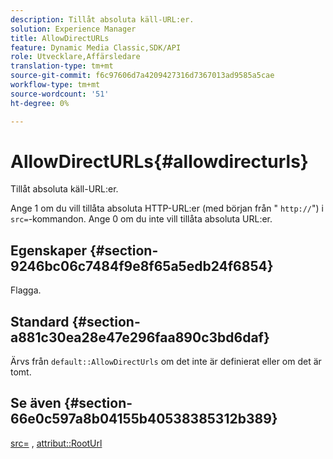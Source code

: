 ```yaml
---
description: Tillåt absoluta käll-URL:er.
solution: Experience Manager
title: AllowDirectURLs
feature: Dynamic Media Classic,SDK/API
role: Utvecklare,Affärsledare
translation-type: tm+mt
source-git-commit: f6c97606d7a4209427316d7367013ad9585a5cae
workflow-type: tm+mt
source-wordcount: '51'
ht-degree: 0%

---
```



# AllowDirectURLs{#allowdirecturls}

Tillåt absoluta käll-URL:er.

Ange 1 om du vill tillåta absoluta HTTP-URL:er (med början från &quot; `http://`&quot;) i `src=`-kommandon. Ange 0 om du inte vill tillåta absoluta URL:er.

## Egenskaper {#section-9246bc06c7484f9e8f65a5edb24f6854}

Flagga.

## Standard {#section-a881c30ea28e47e296faa890c3bd6daf}

Ärvs från `default::AllowDirectUrls` om det inte är definierat eller om det är tomt.

## Se även {#section-66e0c597a8b04155b40538385312b389}

[src=](../../../../../ir-api/http-protocol/image-rendering-api-ref/c-ir-http-protocol-ref/c-ir-http-protocol-command-reference/r-ir-src.md#reference-62c98abad22149d68d405ed6aaff8272) ,  [attribut::RootUrl](../../../../../ir-api/material-cat/image-rendering-api-ref/c-ir-material-catalog/c-ir-attributes-reference/r-ir-rooturl.md#reference-b8d706a573814802bd6794223cc78402)

